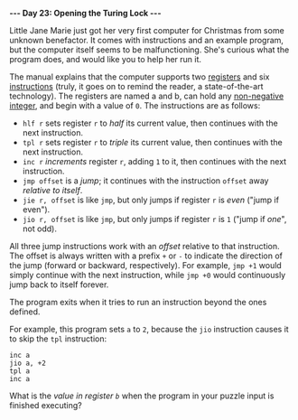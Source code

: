 **--- Day 23: Opening the Turing Lock ---**

Little Jane Marie just got her very first computer for Christmas from some unknown benefactor. It comes with instructions and an example program, but the computer itself seems to be malfunctioning. She's curious what the program does, and would like you to help her run it.

The manual explains that the computer supports two [registers](https://en.wikipedia.org/wiki/Processor_register) and six [instructions](https://en.wikipedia.org/wiki/Instruction_set) (truly, it goes on to remind the reader, a state-of-the-art technology). The registers are named a and b, can hold any [non-negative integer](https://en.wikipedia.org/wiki/Natural_number), and begin with a value of `0`. The instructions are as follows:

- `hlf r` sets register `r` to *half* its current value, then continues with the next instruction.
- `tpl r` sets register `r` to *triple* its current value, then continues with the next instruction.
- `inc r` *increments* register `r`, adding `1` to it, then continues with the next instruction.
- `jmp offset` is a *jump*; it continues with the instruction `offset` away *relative to itself*.
- `jie r, offset` is like `jmp`, but only jumps if register `r` is *even* ("jump if even").
- `jio r, offset` is like `jmp`, but only jumps if register `r` is `1` ("jump if *one*", not odd).

All three jump instructions work with an *offset* relative to that instruction. The offset is always written with a prefix `+` or `-` to indicate the direction of the jump (forward or backward, respectively). For example, `jmp +1` would simply continue with the next instruction, while `jmp +0` would continuously jump back to itself forever.

The program exits when it tries to run an instruction beyond the ones defined.

For example, this program sets `a` to `2`, because the `jio` instruction causes it to skip the `tpl` instruction:

```
inc a
jio a, +2
tpl a
inc a
```

What is the *value in register `b`* when the program in your puzzle input is finished executing?